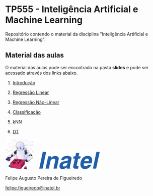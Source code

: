 # TP555 - Inteligência Artificial e Machine Learning

Repositório contendo o material da disciplina "Inteligência Artificial e Machine Learning".

## Material das aulas

O material das aulas pode ser encontrado na pasta **slides** e pode ser acessado através dos links abaixo.

1. [Introdução](https://github.com/zz4fap/tp555-ml/blob/main/slides/TP555_Introdu%C3%A7%C3%A3o.pdf)

2. [Regressão Linear](https://github.com/zz4fap/tp555-ml/blob/main/slides/TP555_Regress%C3%A3o_Linear.pdf)

3. [Regressão Não-Linear](https://github.com/zz4fap/tp555-ml/blob/main/slides/TP555_Regress%C3%A3o_para_Modelos_N%C3%A3o_Lineares.pdf)

4. [Classificação](https://github.com/zz4fap/tp555-ml/blob/main/slides/TP555_Classificadores.pdf)

5. [kNN](https://github.com/zz4fap/tp555-ml/blob/main/slides/TP555_kNN.pdf)

6. [DT](https://github.com/zz4fap/tp555-ml/blob/main/slides/TP555_Decision_Trees)

<img src="/figures/ml_logo1.png" width="100px"> <img src="/figures/inatel_logo.png" width="200px">

Felipe Augusto Pereira de Figueiredo

felipe.figueiredo@inatel.br
